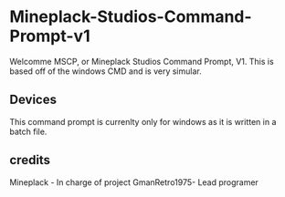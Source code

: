 # Mineplack-Studios-Command-Prompt-v1

Welcomme MSCP, or Mineplack Studios Command Prompt, V1. This is based off of the windows CMD and is very simular.

## Devices

This command prompt is currenlty only for windows as it is written in a batch file.

## credits

Mineplack - In charge of project
GmanRetro1975- Lead programer

